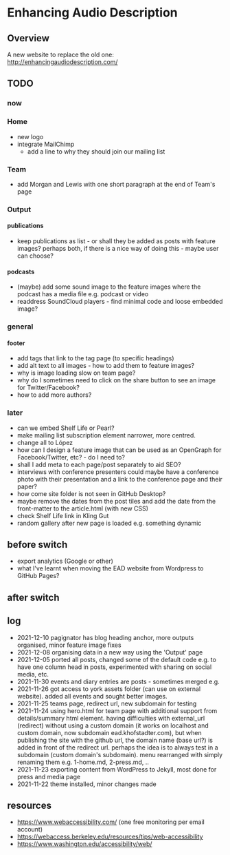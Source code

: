# Enhancing Audio Description
## Overview
A new website to replace the old one: http://enhancingaudiodescription.com/

## TODO
### now

### Home
- new logo
- integrate MailChimp 
  - add a line to why they should join our mailing list

### Team 
- add Morgan and Lewis with one short paragraph at the end of Team's page

### Output
#### publications
- keep publications as list - or shall they be added as posts with feature images? perhaps both, if there is a nice way of doing this - maybe user can choose? 

#### podcasts
- (maybe) add some sound image to the feature images where the podcast has a media file e.g. podcast or video
- readdress SoundCloud players - find minimal code and loose embedded image? 

### general
#### footer
- add tags that link to the tag page (to specific headings)
- add alt text to all images - how to add them to feature images?
- why is image loading slow on team page?
- why do I sometimes need to click on the share button to see an image for Twitter/Facebook?
- how to add more authors?

### later
- can we embed Shelf Life or Pearl?
- make mailing list subscription element narrower, more centred.
- change all to López
- how can I design a feature image that can be used as an OpenGraph for Facebook/Twitter, etc? - do I need to?
- shall I add meta to each page/post separately to aid SEO?
- interviews with conference presenters could maybe have a conference photo with their presentation and a link to the conference page and their paper?
- how come site folder is not seen in GitHub Desktop?
- maybe remove the dates from the post tiles and add the date from the front-matter to the article.html (with new CSS)
- check Shelf Life link in Kling Gut
- random gallery after new page is loaded e.g. something dynamic

## before switch
- export analytics (Google or other)
- what I've learnt when moving the EAD website from Wordpress to GitHub Pages?

## after switch

## log
- 2021-12-10 pagignator has blog heading anchor, more outputs organised, minor feature image fixes
- 2021-12-08 organising data in a new way using the 'Output' page
- 2021-12-05 ported all posts, changed some of the default code e.g. to have one column head in posts, experimented with sharing on social media, etc. 
- 2021-11-30 events and diary entries are posts - sometimes merged e.g. 
- 2021-11-26 got access to york assets folder (can use on external website).  added all events and sought better images. 
- 2021-11-25 teams page, redirect url, new subdomain for testing
- 2021-11-24 using hero.html for team page with additional support from details/summary html element.  having difficulties with external_url (redirect) without using a custom domain (it works on localhost and custom domain, now subdomain ead.khofstadter.com), but when publishing the site with the github url, the domain name (base url?) is added in front of the redirect url.  perhaps the idea is to always test in a subdomain (custom domain's subdomain).  menu rearranged with simply renaming them e.g. 1-home.md, 2-press.md, .. 
- 2021-11-23 exporting content from WordPress to Jekyll, most done for press and media page
- 2021-11-22 theme installed, minor changes made

## resources
- https://www.webaccessibility.com/ (one free monitoring per email account)
- https://webaccess.berkeley.edu/resources/tips/web-accessibility
- https://www.washington.edu/accessibility/web/
